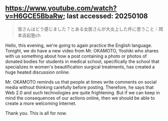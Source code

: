 ## https://www.youtube.com/watch?v=H6GCE5BbaRw; last accessed: 20250108

> 皆さんはどう感じました？とある女医さんが大炎上した件に思うこと｜岡本吉起塾ch 

Hello, this evening, we're going to again practice the English language. Tonight, we do have a new video from Mr. OKAMOTO, Yoshiki who shares with us something about how a post containing a photo or photos of donated bodies for students in medical school, specifically the school that specializes in women's beautification surgical treatments, has created a huge heated discussion online.

Mr. OKAMOTO reminds us that people at times write comments on social media without thinking carefully before posting. Therefore, he says that Web 2.0 and such technologies are quite frightening. But if we can keep in mind the consequences of our actions online, then we should be able to create a more welcoming Internet.

Thank you. This is all for now.
